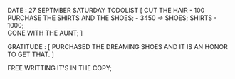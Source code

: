 DATE : 27 SEPTMBER SATURDAY 
TODOLIST [
    CUT THE HAIR - 100
    PURCHASE THE SHIRTS AND THE SHOES; - 3450 -> SHOES; SHIRTS - 1000;  
    GONE WITH THE AUNT; 
]

GRATITUDE : [
    PURCHASED THE DREAMING SHOES AND IT IS AN HONOR TO GET THAT. 
]

FREE WRITTING IT'S IN THE COPY; 